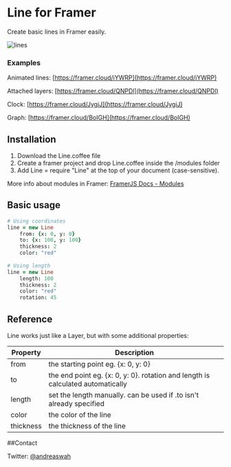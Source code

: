 # Line for Framer

Create basic lines in Framer easily.

![lines](https://d3uepj124s5rcx.cloudfront.net/items/3B1l0S2F2j313q1l0a3V/lines.png)

### Examples
Animated lines: [https://framer.cloud/iYWRP](https://framer.cloud/iYWRP)

Attached layers: [https://framer.cloud/QNPDl](https://framer.cloud/QNPDl)

Clock: [https://framer.cloud/JygiJ](https://framer.cloud/JygiJ)

Graph: [https://framer.cloud/BoIGH](https://framer.cloud/BoIGH)

## Installation

1. Download the Line.coffee file
2. Create a framer project and drop Line.coffee inside the /modules folder
3. Add Line = require "Line" at the top of your document (case-sensitive).

More info about modules in Framer: [FramerJS Docs - Modules](http://framerjs.com/docs/#modules)

## Basic usage

```coffeescript
# Using coordinates
line = new Line
	from: {x: 0, y: 0}
	to: {x: 100, y: 100}
	thickness: 2
	color: "red"
		
# Using length
line = new Line
	length: 100
	thickness: 2
	color: "red"
	rotation: 45
```

## Reference

Line works just like a Layer, but with some additional properties:

| Property      |  Description |
| ------------- | ------------- |
| from    | the starting point eg. {x: 0, y: 0} |
| to    | the end point eg. {x: 0, y: 0}. rotation and length is calculated automatically  |
| length | set the length manually. can be used if .to isn't already specified  |
| color | the color of the line |
| thickness | the thickness of the line |


##Contact

Twitter: [@andreaswah](http://twitter.com/andreaswah)
